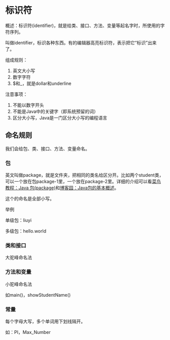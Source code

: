 # 标识符

概述：标识符(identifier)，就是给类、接口、方法、变量等起名字时，所使用的字符序列。

叫做identifier，标识各种东西。有的编辑器高亮标识符，表示把它“标识”出来了。

组成规则：

1. 英文大小写
2. 数字字符
3. $和_，就是dollar和underline

注意事项：

1. 不能以数字开头
2. 不能是Java中的关键字（即系统预留的词）
3. 区分大小写，Java是一门区分大小写的编程语言

## 命名规则

我们会给包、类、接口、方法、变量命名。

### 包

英文叫做package，就是文件夹，把相同的类名给区分开。比如两个student类，可以一个放在包package-1里，一个放在package-2里。详细的介绍可以看[菜鸟教程：Java 包(package)](https://www.runoob.com/java/java-package.html)和[博客园：Java包的基本概述](https://www.cnblogs.com/ideal-20/p/11050179.html)。

这个的命名是全部小写。

举例

单级包：liuyi

多级包：hello.world

### 类和接口

大驼峰命名法

### 方法和变量

小驼峰命名法

如main()，showStudentName()

### 常量

每个字母大写，多个单词用下划线隔开。

如：PI，Max_Number
